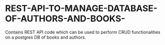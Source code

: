 # REST-API-TO-MANAGE-DATABASE-OF-AUTHORS-AND-BOOKS-
Contains REST API code which can be used to perform CRUD functionalities on a postgres DB of books and authors.

